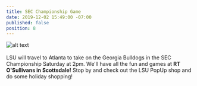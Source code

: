 ```yaml
---
title: SEC Championship Game
date: 2019-12-02 15:49:00 -07:00
published: false
position: 8
---
```


![alt text](https://lsu-phoenix-alumni.github.io/assets/img/LSU-UGA.jpg)  
<br>
LSU will travel to Atlanta to take on the Georgia Bulldogs in the SEC Championship Saturday at 2pm. We'll have all the fun and games at  **RT O'Sullivans in Scottsdale!**  Stop by and check out the LSU PopUp shop and do some holiday shopping! 